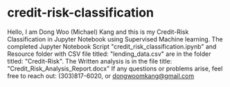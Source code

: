 # credit-risk-classification
Hello, I am Dong Woo (Michael) Kang and this is my Credit-Risk Classification in Jupyter Notebook using Supervised Machine learning. The completed Jupyter Notebook Script "credit_risk_classification.ipynb" and Resource folder with CSV file titled: "lending_data.csv" are in the folder titled: "Credit-Risk".
The Written analysis is in the file title: "Credit_Risk_Analysis_Report.docx"
If any questions or problems arise, feel free to reach out: (303)817-6020, or dongwoomkang@gmail.com
